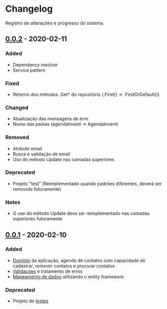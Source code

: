 # Changelog

Registro de alterações e progresso do sistema.

## [0.0.2] - 2020-02-11

### Added

- Dependency resolver
- Service pattern

### Fixed

- Retorno dos métodos .Get* do repositório (.First() -> .FirstOrDefault())

### Changed

- Atualização das mensagens de erro
- Nome das pastas (agendaInvent -> AgendaInvent)

### Removed

- Atributo email
- Busca e validação de email
- Uso do método Update nas camadas superiores

### Deprecated
- Projeto "test" (Reimplementado usando padrões diferentes, deverá ser removido futuramente)

### Notes

- O uso do método Update deve ser reimplementado nas camadas superiores futuramente

## [0.0.1] - 2020-02-10

### Added

- [Domínio](https://github.com/lucasdemoraesc/agenda-invent/tree/master/agendaInvent.Domain) da aplicação, agenda de contatos com capacidade de cadastrar, remover contatos e procurar contatos
- [Validações](https://github.com/lucasdemoraesc/agenda-invent/tree/master/agendaInvent.Common) e tratamento de erros
- [Mapeamento de dados](https://github.com/lucasdemoraesc/agenda-invent/tree/master/agendaInvent.Infrastructure/Data) utilizando o entity framework

### Deprecated

- Projeto de [testes](https://github.com/lucasdemoraesc/agenda-invent/tree/master/agendaInvent.Test)

[0.0.1]: https://github.com/lucasdemoraesc/agenda-invent/releases/tag/v0.0.1
[0.0.2]: https://github.com/lucasdemoraesc/agenda-invent/compare/v0.0.1...0.0.2
